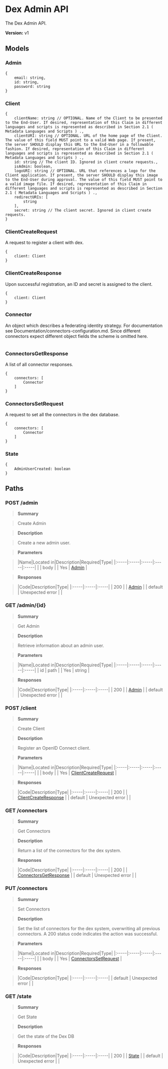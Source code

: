
# Dex Admin API

The Dex Admin API.

__Version:__ v1

## Models


### Admin



```
{
    email: string,
    id: string,
    password: string
}
```

### Client



```
{
    clientName: string // OPTIONAL. Name of the Client to be presented to the End-User. If desired, representation of this Claim in different languages and scripts is represented as described in Section 2.1 ( Metadata Languages and Scripts ) .,
    clientURI: string // OPTIONAL. URL of the home page of the Client. The value of this field MUST point to a valid Web page. If present, the server SHOULD display this URL to the End-User in a followable fashion. If desired, representation of this Claim in different languages and scripts is represented as described in Section 2.1 ( Metadata Languages and Scripts ) .,
    id: string // The client ID. Ignored in client create requests.,
    isAdmin: boolean,
    logoURI: string // OPTIONAL. URL that references a logo for the Client application. If present, the server SHOULD display this image to the End-User during approval. The value of this field MUST point to a valid image file. If desired, representation of this Claim in different languages and scripts is represented as described in Section 2.1 ( Metadata Languages and Scripts ) .,
    redirectURIs: [
        string
    ],
    secret: string // The client secret. Ignored in client create requests.
}
```

### ClientCreateRequest

A request to register a client with dex.

```
{
    client: Client
}
```

### ClientCreateResponse

Upon successful registration, an ID and secret is assigned to the client.

```
{
    client: Client
}
```

### Connector

An object which describes a federating identity strategy. For documentation see Documentation/connectors-configuration.md. Since different connectors expect different object fields the scheme is omitted here.

```

```

### ConnectorsGetResponse

A list of all connector responses.

```
{
    connectors: [
        Connector
    ]
}
```

### ConnectorsSetRequest

A request to set all the connectors in the dex database.

```
{
    connectors: [
        Connector
    ]
}
```

### State



```
{
    AdminUserCreated: boolean
}
```


## Paths


### POST /admin

> __Summary__

> Create Admin

> __Description__

> Create a new admin user.


> __Parameters__

> |Name|Located in|Description|Required|Type|
|:-----|:-----|:-----|:-----|:-----|
|  | body |  | Yes | [Admin](#admin) | 


> __Responses__

> |Code|Description|Type|
|:-----|:-----|:-----|
| 200 |  | [Admin](#admin) |
| default | Unexpected error |  |


### GET /admin/{id}

> __Summary__

> Get Admin

> __Description__

> Retrieve information about an admin user.


> __Parameters__

> |Name|Located in|Description|Required|Type|
|:-----|:-----|:-----|:-----|:-----|
| id | path |  | Yes | string | 


> __Responses__

> |Code|Description|Type|
|:-----|:-----|:-----|
| 200 |  | [Admin](#admin) |
| default | Unexpected error |  |


### POST /client

> __Summary__

> Create Client

> __Description__

> Register an OpenID Connect client.


> __Parameters__

> |Name|Located in|Description|Required|Type|
|:-----|:-----|:-----|:-----|:-----|
|  | body |  | Yes | [ClientCreateRequest](#clientcreaterequest) | 


> __Responses__

> |Code|Description|Type|
|:-----|:-----|:-----|
| 200 |  | [ClientCreateResponse](#clientcreateresponse) |
| default | Unexpected error |  |


### GET /connectors

> __Summary__

> Get Connectors

> __Description__

> Return a list of the connectors for the dex system.


> __Responses__

> |Code|Description|Type|
|:-----|:-----|:-----|
| 200 |  | [ConnectorsGetResponse](#connectorsgetresponse) |
| default | Unexpected error |  |


### PUT /connectors

> __Summary__

> Set Connectors

> __Description__

> Set the list of connectors for the dex system, overwriting all previous connectors. A 200 status code indicates the action was successful.


> __Parameters__

> |Name|Located in|Description|Required|Type|
|:-----|:-----|:-----|:-----|:-----|
|  | body |  | Yes | [ConnectorsSetRequest](#connectorssetrequest) | 


> __Responses__

> |Code|Description|Type|
|:-----|:-----|:-----|
| default | Unexpected error |  |


### GET /state

> __Summary__

> Get State

> __Description__

> Get the state of the Dex DB


> __Responses__

> |Code|Description|Type|
|:-----|:-----|:-----|
| 200 |  | [State](#state) |
| default | Unexpected error |  |


